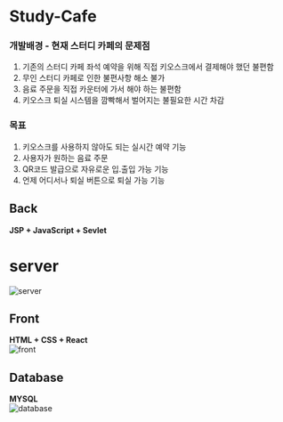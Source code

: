 # Study-Cafe
### 개발배경 - 현재 스터디 카페의 문제점
1. 기존의 스터디 카페 좌석 예약을 위해 직접 키오스크에서 결제해야 했던 불편함
2. 무인 스터디 카페로 인한 불편사항 해소 불가
3. 음료 주문을 직접 카운터에 가서 해야 하는 불편함
4. 키오스크 퇴실 시스템을 깜빡해서 벌어지는 불필요한 시간 차감

### 목표
1. 키오스크를 사용하지 않아도 되는 실시간 예약 기능
2. 사용자가 원하는 음료 주문
3. QR코드 발급으로 자유로운 입.출입 가능 기능
4. 언제 어디서나 퇴실 버튼으로 퇴실 가능 기능

## Back
**JSP + JavaScript + Sevlet**<br>
# server
![server](https://user-images.githubusercontent.com/72143238/168475611-287bf22f-504e-4e37-9930-f5f6cc805001.JPG)

## Front
**HTML + CSS + React**<br>
![front](https://user-images.githubusercontent.com/72143238/168475604-4c84d3ec-9d34-4643-99b9-e8438cd129ef.JPG)

## Database
**MYSQL**<br> 
![database](https://user-images.githubusercontent.com/72143238/168475614-4a628016-c508-410c-93b8-e833f97fb44c.JPG)
